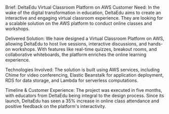 Brief: DeltaEdu Virtual Classroom Platform on AWS
Customer Need:
In the wake of the digital transformation in education, DeltaEdu aims to create an interactive and engaging virtual classroom experience. They are looking for a scalable solution on the AWS platform to conduct online classes and workshops.

Delivered Solution:
We have designed a Virtual Classroom Platform on AWS, allowing DeltaEdu to host live sessions, interactive discussions, and hands-on workshops. With features like real-time quizzes, breakout rooms, and collaborative whiteboards, the platform enriches the online learning experience.

Technologies Involved:
The solution is built using AWS services, including Chime for video conferencing, Elastic Beanstalk for application deployment, RDS for data storage, and Lambda for serverless computations.

Timeline & Customer Experience:
The project was executed in five months, with educators from DeltaEdu being integral to the design process. Since its launch, DeltaEdu has seen a 35% increase in online class attendance and positive feedback on the platform's interactivity.